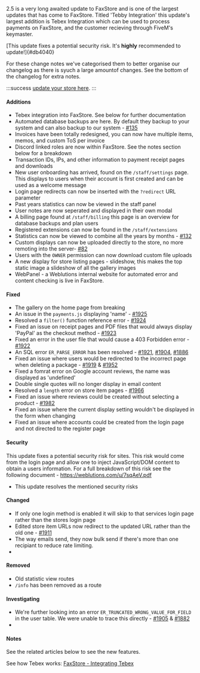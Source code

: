 2.5 is a very long awaited update to FaxStore and is one of the largest updates that has come to FaxStore. Titled 'Tebby Integration' this update's largest addition is Tebex Integration which can be used to process payments on FaxStore, and the customer recieving through FiveM's keymaster.

[This update fixes a potential security risk. It's **highly** recommended to update!]{#db4040}

For these change notes we've categorised them to better organise our changelog as there is syuch a large amountof changes. See the bottom of the changelog for extra notes.

:::success
[update your store here](https://weblutions.com/my/controller).
:::

#### Additions
- Tebex integration into FaxStore. See below for further documentation
- Automated database backups are here. By default they backup to your system and can also backup to our system - [#135](https://bugs.weblutions.com/f/135)
- Invoices have been totally redesigned, you can now have multiple items, memos, and custom ToS per invoice
- Discord linked roles are now within FaxStore. See the notes section below for a breakdown
- Transaction IDs, IPs, and other information to payment receipt pages and downloads
- New user onboarding has arrived, found on the `/staff/settings` page. This displays to users when their account is first created and can be used as a welcome message
- Login page redirects can now be inserted with the `?redirect` URL parameter
- Past years statistics can now be viewed in the staff panel
- User notes are now seperated and displayed in their own modal
- A billing page found at `/staff/billing` this page is an overview for database backups and plan users
- Registered extensions can now be found in the `/staff/extensions`
- Statistics can now be viewed to combine all the years by months - [#132](https://bugs.weblutions.com/f/132)
- Custom displays can now be uploaded directly to the store, no more remoting into the server- [#82](https://bugs.weblutions.com/f/82)
- Users with the `OWNER` permission can now download custom file uploads
- A new display for store listing pages - slideshow, this makes the top static image a slideshow of all the gallery images
- WebPanel - a Weblutions internal website for automated error and content checking is live in FaxStore.
 

#### Fixed
- The gallery on the home page from breaking
- An issue in the `payments.js` displaying 'name' - [#1925](https://bugs.weblutions.com/i/1925)
- Resolved a `filter()` function reference error - [#1924](https://bugs.weblutions.com/i/1924)
- Fixed an issue on receipt pages and PDF files that would always display 'PayPal' as the checkout method - [#1923](https://bugs.weblutions.com/i/1923)
- Fixed an error in the user file that would cause a 403 Forbidden error - [#1922](https://bugs.weblutions.com/i/1922)
- An SQL error `ER_PARSE_ERROR` has been resolved - [#1921](https://bugs.weblutions.com/i/1921), [#1904](https://bugs.weblutions.com/i/1904), [#1886](https://bugs.weblutions.com/i/1886)
- Fixed an issue where users would be redirected to the incorrect page when deleting a package - [#1919](https://bugs.weblutions.com/i/1919) & [#1952](https://bugs.weblutions.com/i/1952)
- Fixed a fomrat error on Google account reviews, the name was displayed as 'undefined'
- Double single quotes will no longer display in email content
- Resolved a `length` error on store item pages - [#1966](https://bugs.weblutions.com/i/1966)
- Fixed an issue where reviews could be created without  selecting a product - [#1982](https://bugs.weblutions.com/i/1982)
- Fixed an issue where the current display setting wouldn't be displayed in the form when changing
- Fixed an issue where accounts could be created from the login page and not directed to the register page

#### Security
This update fixes a potential security risk for sites. This risk would come from the login page and allow one to inject JavaScript/DOM content to obtain a users information. For a full breakdown of this risk see the following document - https://weblutions.com/u/7sqAeV.pdf

- This update resolves the mentioned security risks

#### Changed
- If only one login method is enabled it will skip to that services login page rather than the stores login page
- Edited store item URLs now redirect to the updated URL rather than the old one - [#1911](https://bugs.weblutions.com/i/1911)
- The way emails send, they now bulk send if there's more than one recipiant to reduce rate limiting.
- 

#### Removed
- Old statistic view routes
- `/info` has been removed as a route

#### Investigating
- We're further looking into an error `ER_TRUNCATED_WRONG_VALUE_FOR_FIELD` in the user table. We were unable to trace this directly - [#1905](https://bugs.weblutions.com/i/1905) & [#1882](https://bugs.weblutions.com/i/1882)
- 

#### Notes
See the related articles below to see the new features.

See how Tebex works: [FaxStore - Integrating Tebex](https://youtu.be/Ok7851WqPXE)
